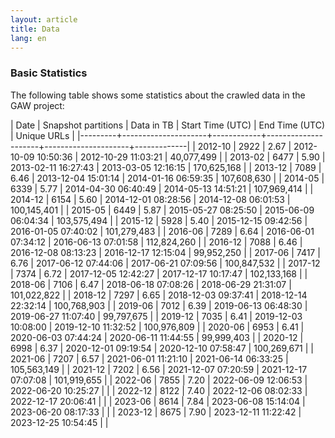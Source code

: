 ```yaml
---
layout: article
title: Data
lang: en
---
```


### Basic Statistics

The following table shows some statistics about the crawled data in
the GAW project:

|    Date | Snapshot partitions | Data in TB | Start Time (UTC)    | End Time (UTC)      | Unique URLs |
|---------+---------------------+------------+---------------------+---------------------+-------------|
| 2012-10 |                2922 |       2.67 | 2012-10-09 10:50:36 | 2012-10-29 11:03:21 | 40,077,499  |
| 2013-02 |                6477 |       5.90 | 2013-02-11 16:27:43 | 2013-03-05 12:16:15 | 170,625,168 |
| 2013-12 |                7089 |       6.46 | 2013-12-04 15:01:14 | 2014-01-16 06:59:35 | 107,608,630 |
| 2014-05 |                6339 |       5.77 | 2014-04-30 06:40:49 | 2014-05-13 14:51:21 | 107,969,414 |
| 2014-12 |                6154 |       5.60 | 2014-12-01 08:28:56 | 2014-12-08 06:01:53 | 100,145,401 |
| 2015-05 |                6449 |       5.87 | 2015-05-27 08:25:50 | 2015-06-09 06:04:34 | 103,575,494 |
| 2015-12 |                5928 |       5.40 | 2015-12-15 09:42:56 | 2016-01-05 07:40:02 | 101,279,483 |
| 2016-06 |                7289 |       6.64 | 2016-06-01 07:34:12 | 2016-06-13 07:01:58 | 112,824,260 |
| 2016-12 |                7088 |       6.46 | 2016-12-08 08:13:23 | 2016-12-17 12:15:04 | 99,952,250  |
| 2017-06 |                7417 |       6.76 | 2017-06-12 07:44:06 | 2017-06-21 07:09:56 | 100,847,532 |
| 2017-12 |                7374 |       6.72 | 2017-12-05 12:42:27 | 2017-12-17 10:17:47 | 102,133,168 |
| 2018-06 |                7106 |       6.47 | 2018-06-18 07:08:26 | 2018-06-29 21:31:07 | 101,022,822 |
| 2018-12 |                7297 |       6.65 | 2018-12-03 09:37:41 | 2018-12-14 22:32:14 | 100,768,903 |
| 2019-06 |                7012 |       6.39 | 2019-06-13 06:48:30 | 2019-06-27 11:07:40 | 99,797,675  |
| 2019-12 |                7035 |       6.41 | 2019-12-03 10:08:00 | 2019-12-10 11:32:52 | 100,976,809 |
| 2020-06 |                6953 |       6.41 | 2020-06-03 07:44:24 | 2020-06-11 11:44:55 | 99,999,403  |
| 2020-12 |                6998 |       6.37 | 2020-12-01 09:19:54 | 2020-12-10 07:58:47 | 100,269,671 |
| 2021-06 |                7207 |       6.57 | 2021-06-01 11:21:10 | 2021-06-14 06:33:25 | 105,563,149 |
| 2021-12 |                7202 |       6.56 | 2021-12-07 07:20:59 | 2021-12-17 07:07:08 | 101,919,655 |
| 2022-06 |                7855 |       7.20 | 2022-06-09 12:06:53 | 2022-06-20 10:25:27 | |
| 2022-12 |                8122 |       7.40 | 2022-12-06 08:02:33 | 2022-12-17 20:06:41 | |
| 2023-06 |                8614 |       7.84 | 2023-06-08 15:14:04 | 2023-06-20 08:17:33 | |
| 2023-12 |                8675 |       7.90 | 2023-12-11 11:22:42 | 2023-12-25 10:54:45 | |

